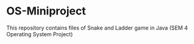 # OS-Miniproject
This repository contains files of Snake and Ladder game in Java (SEM 4 Operating System Project) 
